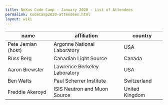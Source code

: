 ```yaml
---
title: NeXus Code Camp - January 2020 - List of Attendees
permalink: CodeCamp2020-attendees.html
layout: wiki
---
```


| name | affiliation | country |
| --- | --- | --- |
| Pete Jemian (host) | Argonne National Laboratory | USA |
| Russ Berg | Canadian Light Source | Canada |
| Aaron Brewster | Lawrence Berkeley Laboratory | USA |
| Ben Watts | Paul Scherrer Institute | Switzerland |
| Freddie Akeroyd | ISIS Neutron and Muon Source | United Kingdom |
